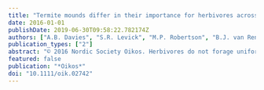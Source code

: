 ```yaml
---
title: "Termite mounds differ in their importance for herbivores across savanna types, seasons and spatial scales"
date: 2016-01-01
publishDate: 2019-06-30T09:58:22.782174Z
authors: ["A.B. Davies", "S.R. Levick", "M.P. Robertson", "B.J. van Rensburg", "G.P. Asner", "C.L. Parr"]
publication_types: ["2"]
abstract: "© 2016 Nordic Society Oikos. Herbivores do not forage uniformly across landscapes, but select for patches of higher nutrition and lower predation risk. Macrotermes mounds contain higher concentrations of soil nutrients and support grasses of higher nutritional value than the surrounding savanna matrix, attracting mammalian grazers that preferentially forage on termite mound vegetation. However, little is known about the spatial extent of such termite influence on grazing patterns and how it might differ in time and space. We measured grazing intensity in three African savanna types differing in rainfall and foliar nutrients and predicted that the functional importance of mounds for grazing herbivores would increase as the difference in foliar nutrient levels between mound and savanna matrix grasses increases and the mounds become more attractive. We expected this to occur in nutrient-poor areas and during the dry season when savanna matrix grass nutrient levels are lower. Tuft use and grass N and P content were measured along transects away from termite mounds, enabling calculation of the spatial extent of termite influence on mammalian grazing. Using termite mound densities estimated from airborne light detection and ranging (LiDAR), we further upscaled field-based results to determine the percentage of the landscape influenced by termite activity. Grasses in close proximity to termite mounds were preferentially grazed at all sites and in both seasons, but the strength of mound influence varied between savanna types and seasons. In the wet season, mounds had a relatively larger effect on grazers at the landscape scale in the nutrient-poor, wetter savanna, whereas in the dry season the pattern was reversed with more of the landscape influenced at the nutrient-rich, driest site. Our results reveal that termite mounds enhance the value of savanna landscapes for herbivores, but that their functional importance varies across savanna types and seasons."
featured: false
publication: "*Oikos*"
doi: "10.1111/oik.02742"
---
```


